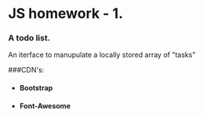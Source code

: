 # **JS homework - 1.**
  
### A todo list.
An iterface to manupulate a locally stored array of "tasks"

###CDN's:
- #### Bootstrap
- #### Font-Awesome
